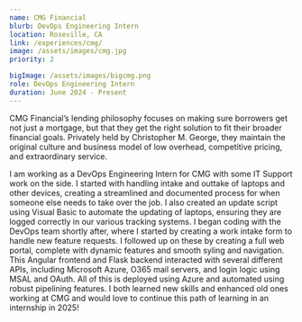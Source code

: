 ```yaml
---
name: CMG Financial
blurb: DevOps Engineering Intern
location: Roseville, CA
link: /experiences/cmg/
image: /assets/images/cmg.jpg
priority: 2

bigImage: /assets/images/bigcmg.png
role: DevOps Engineering Intern
duration: June 2024 - Present
---
```


CMG Financial’s lending philosophy focuses on making sure borrowers get not just a mortgage, but that they get the right solution to fit their broader financial goals. Privately held by Christopher M. George, they maintain the original culture and business model of low overhead, competitive pricing, and extraordinary service.

I am working as a DevOps Engineering Intern for CMG with some IT Support work on the side. I started with handling intake and outtake of laptops and other devices, creating a streamlined and documented process for when someone else needs to take over the job. I also created an update script using Visual Basic to automate the updating of laptops, ensuring they are logged correctly in our various tracking systems. I began coding with the DevOps team shortly after, where I started by creating a work intake form to handle new feature requests. I followed up on these by creating a full web portal, complete with dynamic features and smooth syling and navigation. This Angular frontend and Flask backend interacted with several different APIs, including Microsoft Azure, O365 mail servers, and login logic using MSAL and OAuth. All of this is deployed using Azure and automated using robust pipelining features. I both learned new skills and enhanced old ones working at CMG and would love to continue this path of learning in an internship in 2025!
